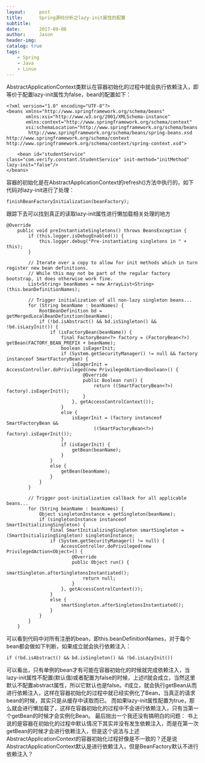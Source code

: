 ```yaml
---
layout:     post
title:      Spring源码分析之lazy-init属性的配置
subtitle:   
date:       2017-09-08
author:     Jason
header-img: 
catalog: true
tags:
    - Spring
    - Java
    - Linux
---
```


AbstractApplicationContext类默认在容器初始化的过程中就会执行依赖注入，即等价于配置lazy-init属性为false，bean的配置如下：
```
<?xml version="1.0" encoding="UTF-8"?>
<beans xmlns="http://www.springframework.org/schema/beans"
       xmlns:xsi="http://www.w3.org/2001/XMLSchema-instance"
       xmlns:context="http://www.springframework.org/schema/context"
       xsi:schemaLocation="http://www.springframework.org/schema/beans
        http://www.springframework.org/schema/beans/spring-beans.xsd http://www.springframework.org/schema/context http://www.springframework.org/schema/context/spring-context.xsd">

    <bean id="studentService" class="com.verify.constant.StudentService" init-method="initMethod" lazy-init="false"/>
</beans>
```
容器的初始化是在AbstractApplicationContext的refresh()方法中执行的，如下代码对lazy-init进行了处理：
```
finishBeanFactoryInitialization(beanFactory);
```
跟踪下去可以找到真正的读取lazy-init属性进行懒加载相关处理的地方
```
@Override
	public void preInstantiateSingletons() throws BeansException {
		if (this.logger.isDebugEnabled()) {
			this.logger.debug("Pre-instantiating singletons in " + this);
		}

		// Iterate over a copy to allow for init methods which in turn register new bean definitions.
		// While this may not be part of the regular factory bootstrap, it does otherwise work fine.
		List<String> beanNames = new ArrayList<String>(this.beanDefinitionNames);

		// Trigger initialization of all non-lazy singleton beans...
		for (String beanName : beanNames) {
			RootBeanDefinition bd = getMergedLocalBeanDefinition(beanName);
			if (!bd.isAbstract() && bd.isSingleton() && !bd.isLazyInit()) {
				if (isFactoryBean(beanName)) {
					final FactoryBean<?> factory = (FactoryBean<?>) getBean(FACTORY_BEAN_PREFIX + beanName);
					boolean isEagerInit;
					if (System.getSecurityManager() != null && factory instanceof SmartFactoryBean) {
						isEagerInit = AccessController.doPrivileged(new PrivilegedAction<Boolean>() {
							@Override
							public Boolean run() {
								return ((SmartFactoryBean<?>) factory).isEagerInit();
							}
						}, getAccessControlContext());
					}
					else {
						isEagerInit = (factory instanceof SmartFactoryBean &&
								((SmartFactoryBean<?>) factory).isEagerInit());
					}
					if (isEagerInit) {
						getBean(beanName);
					}
				}
				else {
					getBean(beanName);
				}
			}
		}

		// Trigger post-initialization callback for all applicable beans...
		for (String beanName : beanNames) {
			Object singletonInstance = getSingleton(beanName);
			if (singletonInstance instanceof SmartInitializingSingleton) {
				final SmartInitializingSingleton smartSingleton = (SmartInitializingSingleton) singletonInstance;
				if (System.getSecurityManager() != null) {
					AccessController.doPrivileged(new PrivilegedAction<Object>() {
						@Override
						public Object run() {
							smartSingleton.afterSingletonsInstantiated();
							return null;
						}
					}, getAccessControlContext());
				}
				else {
					smartSingleton.afterSingletonsInstantiated();
				}
			}
		}
	}
```
可以看到代码中对所有注册的bean，即this.beanDefinitionNames，对于每个bean都会做如下判断，如果成立就会执行依赖注入：
```
if (!bd.isAbstract() && bd.isSingleton() && !bd.isLazyInit())
```
可以看出，只有单例的bean才有可能在容器初始化的时候就完成依赖注入，当lazy-init属性不配置(默认值)或者配置为false的时候，上述if就会成立，当然这里默认不配置abstract属性，所以它默认也是false。if成立，就会执行getBean从而进行依赖注入，这样在容器初始化的过程中就已经实例化了Bean，当真正的请求bean的时候，其实只是从缓存中读取而已。
而如果lazy-init属性配置为true，那么就会进行懒加载了，这样在容器初始化的过程中不会进行依赖注入，只有当第一个getBean的时候才会实例化Bean。
最后抛出一个我还没有搞明白的问题：
书上说的是容器在初始化的过程中默认情况下其实并没有发生依赖注入，而是在第一次getBean的时候才会进行依赖注入，但是这个说法与上述AbstractApplicationContext的容器初始化过程好像是不一致的？还是说AbstractApplicationContext默认是进行依赖注入，但是BeanFactory默认不进行依赖注入？


